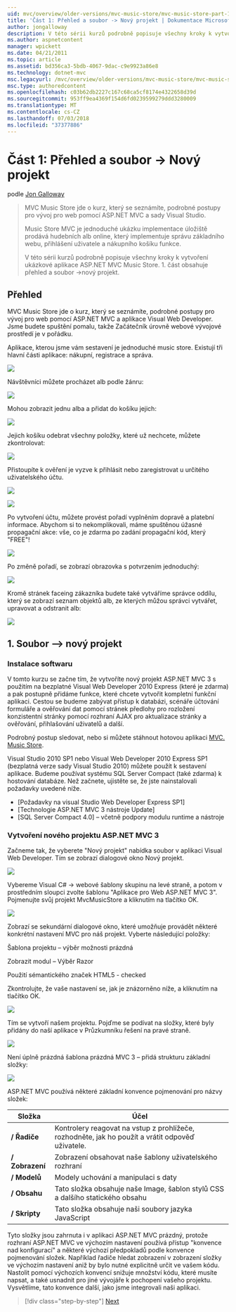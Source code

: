 ```yaml
---
uid: mvc/overview/older-versions/mvc-music-store/mvc-music-store-part-1
title: 'Část 1: Přehled a soubor -> Nový projekt | Dokumentace Microsoftu'
author: jongalloway
description: V této sérii kurzů podrobně popisuje všechny kroky k vytvoření ukázkové aplikace ASP.NET MVC Music Store. Část 1 zahrnuje přehled a soubor -> Nový projekt.
ms.author: aspnetcontent
manager: wpickett
ms.date: 04/21/2011
ms.topic: article
ms.assetid: bd356ca3-5bdb-4067-9dac-c9e9923a86e8
ms.technology: dotnet-mvc
msc.legacyurl: /mvc/overview/older-versions/mvc-music-store/mvc-music-store-part-1
msc.type: authoredcontent
ms.openlocfilehash: c03b62db2227c167c68ca5cf8174e4322658d39d
ms.sourcegitcommit: 953ff9ea4369f154d6fd0239599279ddd3280009
ms.translationtype: MT
ms.contentlocale: cs-CZ
ms.lasthandoff: 07/03/2018
ms.locfileid: "37377886"
---
```

<a name="part-1-overview-and-file-new-project"></a>Část 1: Přehled a soubor -> Nový projekt
====================
podle [Jon Galloway](https://github.com/jongalloway)

> MVC Music Store jde o kurz, který se seznámíte, podrobné postupy pro vývoj pro web pomocí ASP.NET MVC a sady Visual Studio.  
>   
> Music Store MVC je jednoduché ukázku implementace úložiště prodává hudebních alb online, který implementuje správu základního webu, přihlášení uživatele a nákupního košíku funkce.  
>   
> V této sérii kurzů podrobně popisuje všechny kroky k vytvoření ukázkové aplikace ASP.NET MVC Music Store. 1. část obsahuje přehled a soubor -&gt;nový projekt.


## <a name="overview"></a>Přehled

MVC Music Store jde o kurz, který se seznámíte, podrobné postupy pro vývoj pro web pomocí ASP.NET MVC a aplikace Visual Web Developer. Jsme budete spuštění pomalu, takže Začátečník úrovně webové vývojové prostředí je v pořádku.

Aplikace, kterou jsme vám sestavení je jednoduché music store. Existují tři hlavní části aplikace: nákupní, registrace a správa.

![](mvc-music-store-part-1/_static/image1.jpg)

Návštěvníci můžete procházet alb podle žánru:

![](mvc-music-store-part-1/_static/image2.jpg)

Mohou zobrazit jednu alba a přidat do košíku jejich:

![](mvc-music-store-part-1/_static/image3.jpg)

Jejich košíku odebrat všechny položky, které už nechcete, můžete zkontrolovat:

![](mvc-music-store-part-1/_static/image4.jpg)

Přistoupíte k ověření je vyzve k přihlásit nebo zaregistrovat u určitého uživatelského účtu.

![](mvc-music-store-part-1/_static/image1.png)

![](mvc-music-store-part-1/_static/image2.png)

Po vytvoření účtu, můžete provést pořadí vyplněním dopravě a platební informace. Abychom si to nekomplikovali, máme spuštěnou úžasné propagační akce: vše, co je zdarma po zadání propagační kód, který "FREE"!

![](mvc-music-store-part-1/_static/image5.jpg)

Po změně pořadí, se zobrazí obrazovka s potvrzením jednoduchý:

![](mvc-music-store-part-1/_static/image6.jpg)

Kromě stránek faceing zákazníka budete také vytváříme správce oddílu, který se zobrazí seznam objektů alb, ze kterých můžou správci vytvářet, upravovat a odstranit alb:

![](mvc-music-store-part-1/_static/image7.jpg)

## <a name="1-file--gt-new-project"></a>1. Soubor –&gt; nový projekt

### <a name="installing-the-software"></a>Instalace softwaru

V tomto kurzu se začne tím, že vytvoříte nový projekt ASP.NET MVC 3 s použitím na bezplatné Visual Web Developer 2010 Express (které je zdarma) a pak postupně přidáme funkce, které chcete vytvořit kompletní funkční aplikaci. Cestou se budeme zabývat přístup k databázi, scénáře účtování formuláře a ověřování dat pomocí stránek předlohy pro rozložení konzistentní stránky pomocí rozhraní AJAX pro aktualizace stránky a ověřování, přihlašování uživatelů a další.

Podrobný postup sledovat, nebo si můžete stáhnout hotovou aplikaci [MVC. Music Store](https://github.com/evilDave/MVC-Music-Store).

Visual Studio 2010 SP1 nebo Visual Web Developer 2010 Express SP1 (bezplatná verze sady Visual Studio 2010) můžete použít k sestavení aplikace. Budeme používat systému SQL Server Compact (také zdarma) k hostování databáze. Než začnete, ujistěte se, že jste nainstalovali požadavky uvedené níže.


- [Požadavky na visual Studio Web Developer Express SP1]
- [Technologie ASP.NET MVC 3 nástroje Update]
- [SQL Server Compact 4.0] – včetně podpory modulu runtime a nástroje


### <a name="creating-a-new-aspnet-mvc-3-project"></a>Vytvoření nového projektu ASP.NET MVC 3

Začneme tak, že vyberete "Nový projekt" nabídka soubor v aplikaci Visual Web Developer. Tím se zobrazí dialogové okno Nový projekt.

![](mvc-music-store-part-1/_static/image5.png)

Vybereme Visual C# -&gt; webové šablony skupinu na levé straně, a potom v prostředním sloupci zvolte šablonu "Aplikace pro Web ASP.NET MVC 3". Pojmenujte svůj projekt MvcMusicStore a kliknutím na tlačítko OK.

![](mvc-music-store-part-1/_static/image8.jpg)

Zobrazí se sekundární dialogové okno, které umožňuje provádět některé konkrétní nastavení MVC pro náš projekt. Vyberte následující položky:

Šablona projektu – výběr možnosti prázdná

Zobrazit modul – Výběr Razor

Použití sémantického značek HTML5 - checked

Zkontrolujte, že vaše nastavení se, jak je znázorněno níže, a kliknutím na tlačítko OK.

![](mvc-music-store-part-1/_static/image9.jpg)

Tím se vytvoří našem projektu. Pojďme se podívat na složky, které byly přidány do naší aplikace v Průzkumníku řešení na pravé straně.

![](mvc-music-store-part-1/_static/image10.jpg)

Není úplně prázdná šablona prázdná MVC 3 – přidá strukturu základní složky:

![](mvc-music-store-part-1/_static/image6.png)

ASP.NET MVC používá některé základní konvence pojmenování pro názvy složek:

| **Složka** | **Účel** |
| --- | --- |
| **/ Řadiče** | Kontrolery reagovat na vstup z prohlížeče, rozhodněte, jak ho použít a vrátit odpověď uživatele. |
| **/ Zobrazení** | Zobrazení obsahovat naše šablony uživatelského rozhraní |
| **/ Modelů** | Modely uchování a manipulaci s daty |
| **/ Obsahu** | Tato složka obsahuje naše Image, šablon stylů CSS a dalšího statického obsahu |
| **/ Skripty** | Tato složka obsahuje naši soubory jazyka JavaScript |

Tyto složky jsou zahrnuta i v aplikaci ASP.NET MVC prázdný, protože rozhraní ASP.NET MVC ve výchozím nastavení používá přístup "konvence nad konfigurací" a některé výchozí předpokladů podle konvence pojmenování složek. Například řadiče hledat zobrazení v zobrazení složky ve výchozím nastavení aniž by bylo nutné explicitně určit ve vašem kódu. Nastolit pomocí výchozích konvencí snižuje množství kódu, které musíte napsat, a také usnadnit pro jiné vývojáře k pochopení vašeho projektu. Vysvětlíme, tato konvence další, jako jsme integrovali naši aplikaci.

> [!div class="step-by-step"]
> [Next](mvc-music-store-part-2.md)
